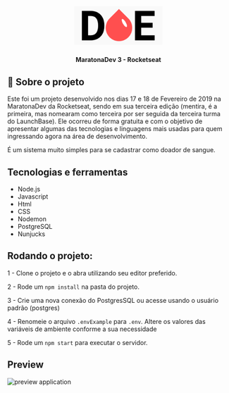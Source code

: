 <h1 align="center">
    <img alt="MaratonaDev" src="https://github.com/guilhermecapitao/doe-maratonadev/blob/master/src/public/logo.png" width="200px" />
</h1>

<p align="center"><b>MaratonaDev 3 - Rocketseat</b></p>

## :book: Sobre o projeto

<p> Este foi um projeto desenvolvido nos dias 17 e 18 de Fevereiro de 2019 na MaratonaDev da Rocketseat, sendo em sua terceira edição 
(mentira, é a primeira, mas nomearam como terceira por ser seguida da terceira turma do LaunchBase). Ele ocorreu de forma gratuita e com
o objetivo de apresentar algumas das tecnologias e linguagens mais usadas para quem ingressando agora na área de desenvolvimento.

É um sistema muito simples para se cadastrar como doador de sangue.
</p>

 ## Tecnologias e ferramentas

 <ul>
  <li>Node.js</li>
  <li>Javascript</li>
  <li>Html</li>
  <li>CSS</li>
  <li>Nodemon</li>
  <li>PostgreSQL</li>
  <li>Nunjucks</li>
 </ul>
 
## Rodando o projeto:

1 - Clone o projeto e o abra utilizando seu editor preferido.

2 - Rode um `npm install` na pasta do projeto.

3 - Crie uma nova conexão do PostgresSQL ou acesse usando o usuário padrão (postgres)

4 - Renomeie o arquivo `.envExample` para `.env`. Altere os valores das variáveis de ambiente conforme a sua necessidade

5 - Rode um `npm start` para executar o servidor.

## Preview

<img alt="preview application" src="http://i.imgur.com/wxGJ3fv.png">


